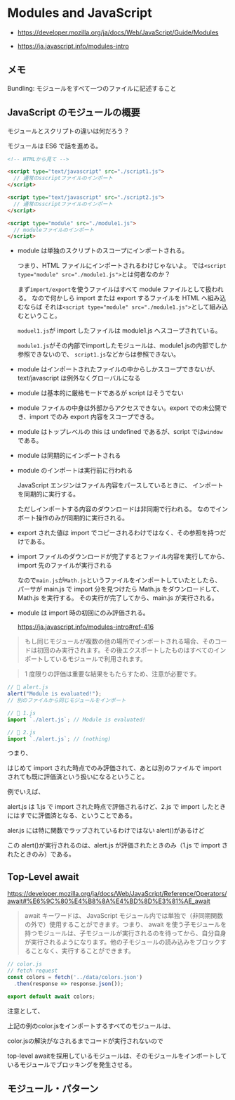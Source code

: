 # Modules and JavaScript

- https://developer.mozilla.org/ja/docs/Web/JavaScript/Guide/Modules

- https://ja.javascript.info/modules-intro
## メモ

Bundling: モジュールをすべて一つのファイルに記述すること

## JavaScript のモジュールの概要

モジュールとスクリプトの違いは何だろう？

モジュールは ES6 で話を進める。

```html
<!-- HTMLから見て -->

<script type="text/javascript" src="./script1.js">
  // 通常のsscriptファイルのインポート
</script>

<script type="text/javascript" src="./script2.js">
  // 通常のsscriptファイルのインポート
</script>

<script type="module" src="./module1.js">
  // moduleファイルのインポート
</script>
```

- module は単独のスクリプトのスコープにインポートされる。

  つまり、HTML ファイルにインポートされるわけじゃないよ。
  では`<script type="module" src="./module1.js">`とは何者なのか？

  まず`import/export`を使うファイルはすべて module ファイルとして扱われる。
  なので何かしら import または export するファイルを HTML へ組み込むならば
  それは`<script type="module" src="./module1.js">`として組み込むということ。

  `moduel1.js`が import したファイルは module1.js へスコープされている。

  `module1.js`がその内部でimportしたモジュールは、module1.jsの内部でしか参照できないので、
  `script1.js`などからは参照できない。

- module はインポートされたファイルの中からしかスコープできないが、text/javascript は例外なくグローバルになる

- module は基本的に厳格モードであるが script はそうでない

- module ファイルの中身は外部からアクセスできない。export での未公開でき、import でのみ export 内容をスコープできる。

- module はトップレベルの this は undefined であるが、script では`window`である。

- module は同期的にインポートされる

- module のインポートは実行前に行われる

  JavaScript エンジンはファイル内容をパースしているときに、
  インポートを同期的に実行する。

  ただしインポートする内容のダウンロードは非同期で行われる。
  なのでインポート操作のみが同期的に実行される。

- export された値は import でコピーされるわけではなく、その参照を持つだけである。

- import ファイルのダウンロードが完了するとファイル内容を実行してから、import 先のファイルが実行される

  なので`main.js`が`Math.js`というファイルをインポートしていたとしたら、
  パーサが main.js で import 分を見つけたら Math.js をダウンロードして、
  Math.js を実行する。
  その実行が完了してから、main.js が実行される。

- module は import 時の初回にのみ評価される。

  https://ja.javascript.info/modules-intro#ref-416

> もし同じモジュールが複数の他の場所でインポートされる場合、そのコードは初回のみ実行されます。その後エクスポートしたものはすべてのインポートしているモジュールで利用されます。

> 1 度限りの評価は重要な結果をもたらすため、注意が必要です。

```JavaScript
// 📁 alert.js
alert("Module is evaluated!");
// 別のファイルから同じモジュールをインポート

// 📁 1.js
import `./alert.js`; // Module is evaluated!

// 📁 2.js
import `./alert.js`; // (nothing)
```

つまり、

はじめて import された時点でのみ評価されて、あとは別のファイルで import されても既に評価済という扱いになるということ。

例でいえば、

alert.js は 1.js で import された時点で評価されるけど、2.js で import したときにはすでに評価済となる、ということである。

aler.js には特に関数でラップされているわけではない alert()があるけど

この alert()が実行されるのは、alert.js が評価されたときのみ（1.js で import されたときのみ）である。


## Top-Level await

https://developer.mozilla.org/ja/docs/Web/JavaScript/Reference/Operators/await#%E6%9C%80%E4%B8%8A%E4%BD%8D%E3%81%AE_await

> await キーワードは、 JavaScript モジュール内では単独で（非同期関数の外で）使用することができます。つまり、 await を使う子モジュールを持つモジュールは、子モジュールが実行されるのを待ってから、自分自身が実行されるようになります。他の子モジュールの読み込みをブロックすることなく、実行することができます。

```JavaScript
// color.js
// fetch request
const colors = fetch('../data/colors.json')
  .then(response => response.json());

export default await colors;

```

注意として、

上記の例のcolor.jsをインポートするすべてのモジュールは、

color.jsの解決がなされるまでコードが実行されないので

top-level awaitを採用しているモジュールは、そのモジュールをインポートしているモジュールでブロッキングを発生させる。


## モジュール・パターン

